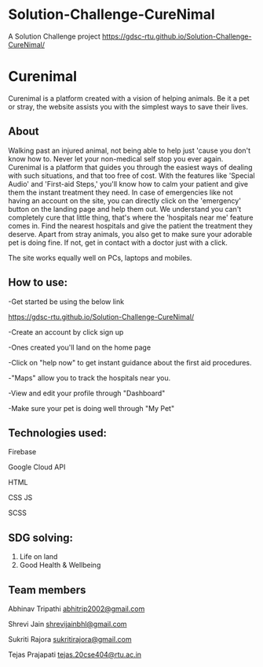 # Solution-Challenge-CureNimal
A Solution Challenge project
https://gdsc-rtu.github.io/Solution-Challenge-CureNimal/


# Curenimal 
Curenimal is a platform created with a vision of helping animals. Be it a pet or stray, the website assists you with the simplest ways to save their lives. 

## About

Walking past an injured animal, not being able to help just 'cause you don't know how to. Never let your non-medical self stop you ever again. Curenimal is a platform that guides you through the easiest ways of dealing with such situations, and that too free of cost. With the features like 'Special Audio' and 'First-aid Steps,' you'll know how to calm your patient and give them the instant treatment they need. In case of emergencies like not having an account on the site, you can directly click on the 'emergency' button on the landing page and help them out. We understand you can't completely cure that little thing, that's where the 'hospitals near me' feature comes in. Find the nearest hospitals and give the patient the treatment they deserve. Apart from stray animals, you also get to make sure your adorable pet is doing fine. If not, get in contact with a doctor just with a click. 

The site works equally well on PCs, laptops and mobiles. 

## How to use:

-Get started be using the below link 

https://gdsc-rtu.github.io/Solution-Challenge-CureNimal/

-Create an account by click sign up

-Ones created you'll land on the home page 

-Click on "help now" to get instant guidance about the first aid procedures. 

-"Maps" allow you to track the hospitals near you.

-View and edit your profile through "Dashboard"

-Make sure your pet is doing well through "My Pet"

## Technologies used:
 Firebase
 
 Google Cloud API
 
 HTML
 
 CSS
 JS
 
 SCSS
 
 ## SDG solving:
 1. Life on land
 2.  Good Health & Wellbeing


## Team members
Abhinav Tripathi  abhitrip2002@gmail.com

Shrevi Jain       shrevijainbhl@gmail.com

Sukriti Rajora    sukritirajora@gmail.com

Tejas Prajapati   tejas.20cse404@rtu.ac.in
